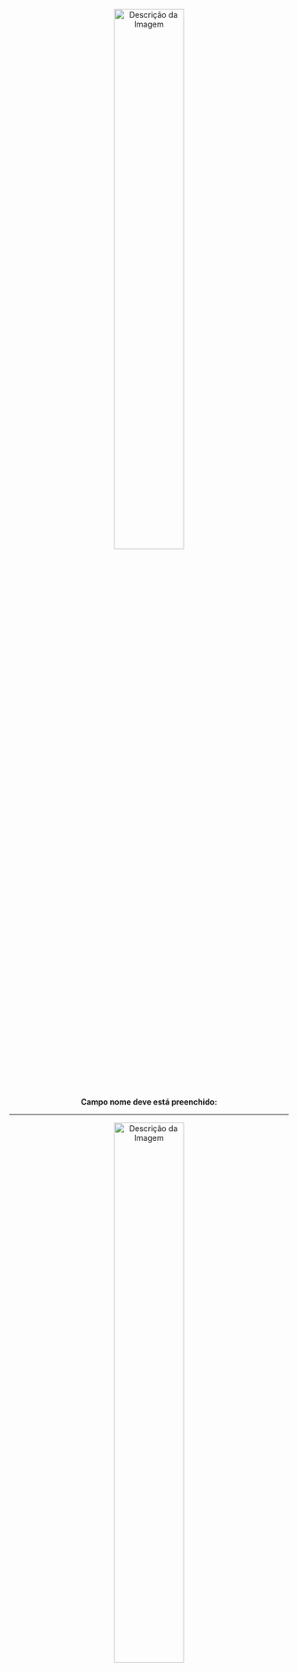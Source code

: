 <p align="center">
  <img src="https://github.com/jhonnyferreiramendes/Valida-o-de-formulario-JS/assets/102994691/3e6c1961-dd5a-4c57-98a3-caa8e039b2c1" alt="Descrição da Imagem" width="50%">
</p>

<p align="center">
  <strong>Campo nome deve está preenchido:</strong>
</p>

---

<p align="center">
  <img src="https://github.com/jhonnyferreiramendes/Valida-o-de-formulario-JS/assets/102994691/dbf905bb-72d2-4bac-b4c8-65301142018b" alt="Descrição da Imagem" width="50%">
</p>

<p align="center">
  <strong>Formatação do e-mail deve está de forma correta:</strong>
</p>

---

<p align="center">
  <img src="https://github.com/jhonnyferreiramendes/Valida-o-de-formulario-JS/assets/102994691/449bc7cd-3373-4b26-82cb-65849c309d51" alt="Descrição da Imagem" width="50%">
</p>

<p align="center">
  <strong>Login realizado com sucesso!</strong>
</p>

